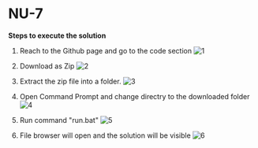 # NU-7
**Steps to execute the solution**

1. Reach to the Github page and go to the code section
![1](https://user-images.githubusercontent.com/68019168/132581081-fa689553-d413-48c8-9a4d-322f5ce8424b.PNG)

2. Download as Zip
![2](https://user-images.githubusercontent.com/68019168/132581100-c93f7289-a5d3-4875-9d32-ff0e8b49ea4c.PNG)

3. Extract the zip file into a folder.
![3](https://user-images.githubusercontent.com/68019168/132581123-86fe1d81-a304-42a6-b1bf-4cb74621ca7d.PNG)

4. Open Command Prompt and change directry to the downloaded folder
![4](https://user-images.githubusercontent.com/68019168/132581209-67e6f97d-61fd-450c-81ed-0f1a72f8d164.PNG)

5. Run command "run.bat"
![5](https://user-images.githubusercontent.com/68019168/132581179-fa97946b-b402-40c4-8ebe-e5f81b87fbdb.PNG)

6. File browser will open and the solution will be visible
![6](https://user-images.githubusercontent.com/68019168/132581229-bd82bc82-1572-456d-a95c-d5fb3189bf7d.PNG)
